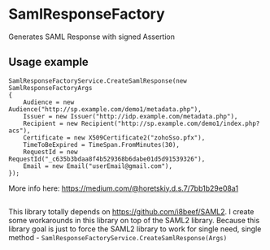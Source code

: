 # SamlResponseFactory
Generates SAML Response with signed Assertion

## Usage example
```
SamlResponseFactoryService.CreateSamlResponse(new SamlResponseFactoryArgs
{
    Audience = new Audience("http://sp.example.com/demo1/metadata.php"),
    Issuer = new Issuer("http://idp.example.com/metadata.php"),
    Recipient = new Recipient("http://sp.example.com/demo1/index.php?acs"),
    Certificate = new X509Certificate2("zohoSso.pfx"),
    TimeToBeExpired = TimeSpan.FromMinutes(30),
    RequestId = new RequestId("_c635b3bdaa8f4b529368b6dabe01d5d91539326"),
    Email = new Email("userEmail@gmail.com"),
});
```
More info here: https://medium.com/@horetskiy.d.s.7/7bb1b29e08a1

## 
This library totally depends on https://github.com/i8beef/SAML2. I create some workarounds in this library on top of the SAML2 library. Because this library goal is just to force the SAML2 library to work for single need, single method - `SamlResponseFactoryService.CreateSamlResponse(Args)`
